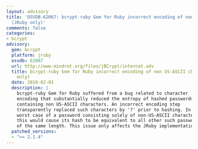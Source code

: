 ```yaml
---
layout: advisory
title: 'OSVDB-62067: bcrypt-ruby Gem for Ruby incorrect encoding of non US-ASCII characters
  (JRuby only)'
comments: false
categories:
- bcrypt
advisory:
  gem: bcrypt
  platform: jruby
  osvdb: 62067
  url: http://www.mindrot.org/files/jBCrypt/internat.adv
  title: bcrypt-ruby Gem for Ruby incorrect encoding of non US-ASCII characters (JRuby
    only)
  date: 2010-02-01
  description: |
    bcrypt-ruby Gem for Ruby suffered from a bug related to character
    encoding that substantially reduced the entropy of hashed passwords
    containing non US-ASCII characters. An incorrect encoding step
    transparently replaced such characters by '?' prior to hashing. In the
    worst case of a password consisting solely of non-US-ASCII characters,
    this would cause its hash to be equivalent to all other such passwords
    of the same length. This issue only affects the JRuby implementation.
  patched_versions:
  - ">= 2.1.4"
---
```

